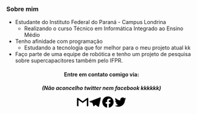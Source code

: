 ### Sobre mim 
* Estudante do Instituto Federal do Paraná - Campus Londrina
  * Realizando o curso Técnico em Informática Integrado ao Ensino Médio
* Tenho afinidade com programação 
  * Estudando a tecnologia que for melhor para o meu projeto atual kk 
* Faço parte de uma equipe de robótica e tenho um projeto de pesquisa sobre supercapacitores também pelo IFPR.

<h4 <p align="center">Entre em contato comigo via:</p> 
<h5 <p align="center">(Não aconcelho twitter nem facebook kkkkkk)</p> 
<p align="center"> 
<a href = "mailto:gipereirasella@gmail.com"><img src="gmail.svg" width="30"></a>
<a href = "https://t.me/GiovaniSella"><img src="telegram.svg" width="30"></a>
<a href = "https://www.facebook.com/giovani.pereirasella"><img src="facebook.svg" width="30"></a>
<a href = "https://twitter.com/gigiofano"><img src="twitter.svg" width="30"></a>
<!--
**GiovaniSella/GiovaniSella** is a ✨ _special_ ✨ repository because its `README.md` (this file) appears on your GitHub profile.

Here are some ideas to get you started:

- 🔭 I’m currently working on ...
- 🌱 I’m currently learning ...
- 👯 I’m looking to collaborate on ...
- 🤔 I’m looking for help with ...
- 💬 Ask me about ...
- 📫 How to reach me: ...
- 😄 Pronouns: ...
- ⚡ Fun fact: ...
-->
